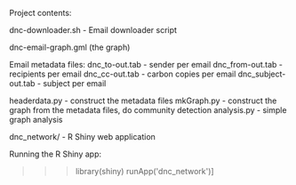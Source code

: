 Project contents:

dnc-downloader.sh - Email downloader script

dnc-email-graph.gml (the graph)

Email metadata files:
dnc_to-out.tab - sender per email
dnc_from-out.tab - recipients per email
dnc_cc-out.tab - carbon copies per email
dnc_subject-out.tab - subject per email

headerdata.py - construct the metadata files
mkGraph.py - construct the graph from the metadata files, do community detection
analysis.py - simple graph analysis

dnc_network/ - R Shiny web application

Running the R Shiny app:
>>> library(shiny)
>>> runApp('dnc_network')]
